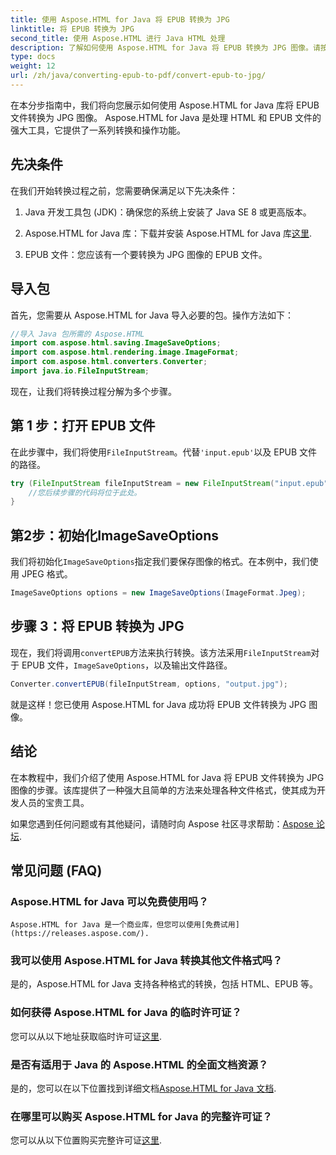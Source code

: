 ```yaml
---
title: 使用 Aspose.HTML for Java 将 EPUB 转换为 JPG
linktitle: 将 EPUB 转换为 JPG
second_title: 使用 Aspose.HTML 进行 Java HTML 处理
description: 了解如何使用 Aspose.HTML for Java 将 EPUB 转换为 JPG 图像。请按照我们的分步指南进行无缝转换。
type: docs
weight: 12
url: /zh/java/converting-epub-to-pdf/convert-epub-to-jpg/
---
```


在本分步指南中，我们将向您展示如何使用 Aspose.HTML for Java 库将 EPUB 文件转换为 JPG 图像。 Aspose.HTML for Java 是处理 HTML 和 EPUB 文件的强大工具，它提供了一系列转换和操作功能。

## 先决条件

在我们开始转换过程之前，您需要确保满足以下先决条件：

1. Java 开发工具包 (JDK)：确保您的系统上安装了 Java SE 8 或更高版本。

2.  Aspose.HTML for Java 库：下载并安装 Aspose.HTML for Java 库[这里](https://releases.aspose.com/html/java/).

3. EPUB 文件：您应该有一个要转换为 JPG 图像的 EPUB 文件。

## 导入包

首先，您需要从 Aspose.HTML for Java 导入必要的包。操作方法如下：

```java
//导入 Java 包所需的 Aspose.HTML
import com.aspose.html.saving.ImageSaveOptions;
import com.aspose.html.rendering.image.ImageFormat;
import com.aspose.html.converters.Converter;
import java.io.FileInputStream;
```

现在，让我们将转换过程分解为多个步骤。

## 第 1 步：打开 EPUB 文件

在此步骤中，我们将使用`FileInputStream`。代替`'input.epub'`以及 EPUB 文件的路径。

```java
try (FileInputStream fileInputStream = new FileInputStream("input.epub")) {
    //您后续步骤的代码将位于此处。
}
```

## 第2步：初始化ImageSaveOptions

我们将初始化`ImageSaveOptions`指定我们要保存图像的格式。在本例中，我们使用 JPEG 格式。

```java
ImageSaveOptions options = new ImageSaveOptions(ImageFormat.Jpeg);
```

## 步骤 3：将 EPUB 转换为 JPG

现在，我们将调用`convertEPUB`方法来执行转换。该方法采用`FileInputStream`对于 EPUB 文件，`ImageSaveOptions`，以及输出文件路径。

```java
Converter.convertEPUB(fileInputStream, options, "output.jpg");
```

就是这样！您已使用 Aspose.HTML for Java 成功将 EPUB 文件转换为 JPG 图像。

## 结论

在本教程中，我们介绍了使用 Aspose.HTML for Java 将 EPUB 文件转换为 JPG 图像的步骤。该库提供了一种强大且简单的方法来处理各种文件格式，使其成为开发人员的宝贵工具。

如果您遇到任何问题或有其他疑问，请随时向 Aspose 社区寻求帮助：[Aspose 论坛](https://forum.aspose.com/).

## 常见问题 (FAQ)

### Aspose.HTML for Java 可以免费使用吗？
    Aspose.HTML for Java 是一个商业库，但您可以使用[免费试用](https://releases.aspose.com/).

### 我可以使用 Aspose.HTML for Java 转换其他文件格式吗？
   是的，Aspose.HTML for Java 支持各种格式的转换，包括 HTML、EPUB 等。

### 如何获得 Aspose.HTML for Java 的临时许可证？
   您可以从以下地址获取临时许可证[这里](https://purchase.aspose.com/temporary-license/).

### 是否有适用于 Java 的 Aspose.HTML 的全面文档资源？
   是的，您可以在以下位置找到详细文档[Aspose.HTML for Java 文档](https://reference.aspose.com/html/java/).

### 在哪里可以购买 Aspose.HTML for Java 的完整许可证？
   您可以从以下位置购买完整许可证[这里](https://purchase.aspose.com/buy).

